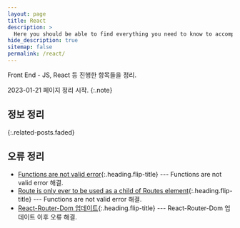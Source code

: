 ```yaml
---
layout: page
title: React
description: >
  Here you should be able to find everything you need to know to accomplish the most common tasks when blogging with Hydejack.
hide_description: true
sitemap: false
permalink: /react/
---
```


Front End - JS, React 등 진행한 항목들을 정리.

2023-01-21 페이지 정리 시작.
{:.note}


## 정보 정리

[//]: # (* [Vim, Vi]{:.heading.flip-title} --- Vim command.)
{:.related-posts.faded}

## 오류 정리
* [Functions are not valid error]{:.heading.flip-title} --- Functions are not valid error 해결.
* [Route is only ever to be used as a child of Routes element]{:.heading.flip-title} --- Functions are not valid error 해결.
* [React-Router-Dom 업데이트]{:.heading.flip-title} --- React-Router-Dom 업데이트 이후 오류 해결.


[Functions are not valid error]: error/2023-01-19-FunctionsAreNotValidError/
[Route is only ever to be used as a child of Routes element]: error/2023-01-22-RouteIsOnlyEver/
[React-Router-Dom 업데이트]: error/2023-01-23-ReactRouterDomUpdate/